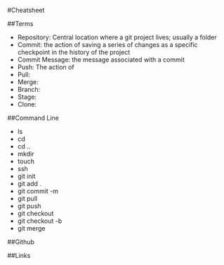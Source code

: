 #Cheatsheet

##Terms
* Repository: Central location where a git project lives; usually a folder
* Commit: the action of saving a series of changes as a specific checkpoint in the history of the project
* Commit Message: the message associated with a commit
* Push: The action of 
* Pull:
* Merge:
* Branch:
* Stage:
* Clone:

##Command Line
* ls
* cd
* cd ..
* mkdir
* touch
* ssh
* git init
* git add .
* git commit -m
* git pull
* git push
* git checkout
* git checkout -b 
* git merge

##Github

##Links